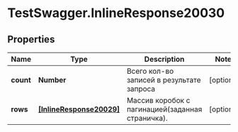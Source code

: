 # TestSwagger.InlineResponse20030

## Properties

Name | Type | Description | Notes
------------ | ------------- | ------------- | -------------
**count** | **Number** | Всего кол-во записей в результате запроса | [optional] 
**rows** | [**[InlineResponse20029]**](InlineResponse20029.md) | Массив коробок c пагинацией(заданная страничка). | [optional] 


